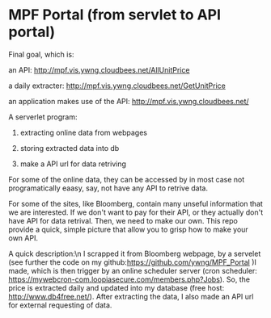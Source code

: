 MPF Portal (from servlet to API portal)
==========

Final goal, which is:

an API: http://mpf.vis.ywng.cloudbees.net/AllUnitPrice

a daily extracter: http://mpf.vis.ywng.cloudbees.net/GetUnitPrice

an application makes use of the API: http://mpf.vis.ywng.cloudbees.net/

A serverlet program:

1. extracting online data from webpages

2. storing extracted data into db 

3. make a API url for data retriving 

For some of the online data, they can be accessed by in most case not programatically eaasy, say, not have any API to retrive data.

For some of the sites, like Bloomberg, contain many unseful information that we are interested. If we don't want to pay for their API, or they actually don't have API
for data retrival. Then, we need to make our own. This repo provide a quick, simple picture that allow you to grisp how to make your own API.

A quick description:\n
I scrapped it from Bloomberg webpage, by a servelet (see further the code on my github:https://github.com/ywng/MPF_Portal )I made, 
which is then trigger by an online scheduler server (cron scheduler: https://mywebcron-com.loopiasecure.com/members.php?Jobs). So, the price is extracted daily and updated into my database (free host: http://www.db4free.net/). After extracting the data, I also made an API url for external requesting of data.
